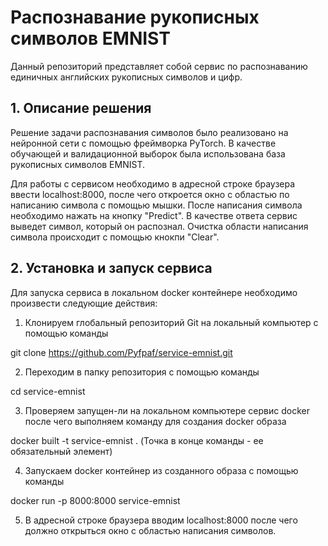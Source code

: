 # Распознавание рукописных символов EMNIST

Данный репозиторий представляет собой сервис по распознаванию единичных английских рукописных символов и цифр.
## 1. Описание решения

Решение задачи распознавания символов было реализовано на нейронной сети с помощью фреймворка PyTorch.
В качестве обучающей и валидационной выборок была использована база рукописных символов EMNIST.

Для работы с сервисом необходимо в адресной строке браузера ввести localhost:8000, после чего откроется окно с областью по написанию символа с помощью мышки.
После написания символа необходимо нажать на кнопку "Predict". В качестве ответа сервис выведет символ, который он распознал.
Очистка области написания символа происходит с помощью кнокпи "Clear".


## 2. Установка и запуск сервиса

Для запуска сервиса в локальном docker контейнере необходимо произвести следующие действия:

1. Клонируем глобальный репозиторий Git на локальный компьютер с помощью команды

git clone https://github.com/Pyfpaf/service-emnist.git

2. Переходим в папку репозитория с помощью команды

cd service-emnist

3. Проверяем запущен-ли на локальном компьютере сервис docker после чего выполняем команду для создания docker образа

docker built -t service-emnist .
(Точка в конце команды - ее обязательный элемент)

4. Запускаем docker контейнер из созданного образа с помощью команды

docker run -p 8000:8000 service-emnist

5. В адресной строке браузера вводим localhost:8000 после чего должно открыться окно с областью написания символов.

